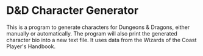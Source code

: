 # D&D Character Generator
This is a program to generate characters for Dungeons & Dragons, either manually or automatically. The program will also print the generated character bio into a new text file. It uses data from the Wizards of the Coast Player's Handbook.
